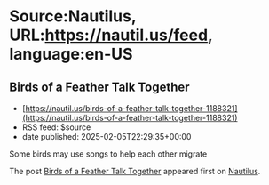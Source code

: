 # Source:Nautilus, URL:https://nautil.us/feed, language:en-US

## Birds of a Feather Talk Together
 - [https://nautil.us/birds-of-a-feather-talk-together-1188321](https://nautil.us/birds-of-a-feather-talk-together-1188321)
 - RSS feed: $source
 - date published: 2025-02-05T22:29:35+00:00

<p>Some birds may use songs to help each other migrate</p>
<p>The post <a href="https://nautil.us/birds-of-a-feather-talk-together-1188321/">Birds of a Feather Talk Together</a> appeared first on <a href="https://nautil.us">Nautilus</a>.</p>

